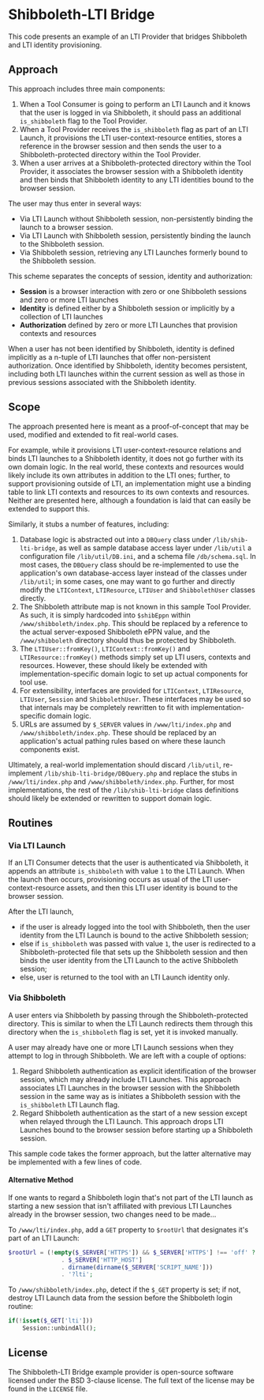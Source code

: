 # Shibboleth-LTI Bridge

This code presents an example of an LTI Provider that bridges Shibboleth and LTI identity provisioning.

## Approach

This approach includes three main components:

1. When a Tool Consumer is going to perform an LTI Launch and it knows that the user is logged in via Shibboleth, it should pass an additional `is_shibboleth` flag to the Tool Provider.
2. When a Tool Provider receives the `is_shibboleth` flag as part of an LTI Launch, it provisions the LTI user-context-resource entities, stores a reference in the browser session and then sends the user to a Shibboleth-protected directory within the Tool Provider.
3. When a user arrives at a Shibboleth-protected directory within the Tool Provider, it associates the browser session with a Shibboleth identity and then binds that Shibboleth identity to any LTI identities bound to the browser session.

The user may thus enter in several ways:

* Via LTI Launch without Shibboleth session, non-persistently binding the launch to a browser session.
* Via LTI Launch with Shibboleth session, persistently binding the launch to the Shibboleth session.
* Via Shibboleth session, retrieving any LTI Launches formerly bound to the Shibboleth session.

This scheme separates the concepts of session, identity and authorization:

* **Session** is a browser interaction with zero or one Shibboleth sessions and zero or more LTI launches
* **Identity** is defined either by a Shibboleth session or implicitly by a collection of LTI launches
* **Authorization** defined by zero or more LTI Launches that provision contexts and resources

When a user has not been identified by Shibboleth, identity is defined implicitly as a n-tuple of LTI launches that offer non-persistent authorization. Once identified by Shibboleth, identity becomes persistent, including both LTI launches within the current session as well as those in previous sessions associated with the Shibboleth identity.

## Scope

The approach presented here is meant as a proof-of-concept that may be used, modified and extended to fit real-world cases.

For example, while it provisions LTI user-context-resource relations and binds LTI launches to a Shibboleth identity, it does not go further with its own domain logic. In the real world, these contexts and resources would likely include its own attributes in addition to the LTI ones; further, to support provisioning outside of LTI, an implementation might use a binding table to link LTI contexts and resources to its own contexts and resources. Neither are presented here, although a foundation is laid that can easily be extended to support this.

Similarly, it stubs a number of features, including: 

1. Database logic is abstracted out into a `DBQuery` class under `/lib/shib-lti-bridge`, as well as sample database access layer under `/lib/util` a configuration file `/lib/util/DB.ini`, and a schema file `/db/schema.sql`. In most cases, the `DBQuery` class should be re-implemented to use the application's own database-access layer instead of the classes under `/lib/util`; in some cases, one may want to go further and directly modify the `LTIContext`, `LTIResource`, `LTIUser` and `ShibbolethUser` classes directly.
2. The Shibboleth attribute map is not known in this sample Tool Provider. As such, it is simply hardcoded into `$shibEppn` within `/www/shibboleth/index.php`. This should be replaced by a reference to the actual server-exposed Shibboleth ePPN value, and the `/www/shibboleth` directory should thus be protected by Shibboleth.
3. The `LTIUser::fromKey()`, `LTIContext::fromKey()` and `LTIResource::fromKey()` methods simply set up LTI users, contexts and resources. However, these should likely be extended with implementation-specific domain logic to set up actual components for tool use.
4. For extensibility, interfaces are provided for `LTIContext`, `LTIResource`, `LTIUser`, `Session` and `ShibbolethUser`. These interfaces may be used so that internals may be completely rewritten to fit with implementation-specific domain logic.
5. URLs are assumed by `$_SERVER` values in `/www/lti/index.php` and `/www/shibboleth/index.php`. These should be replaced by an application's actual pathing rules based on where these launch components exist.

Ultimately, a real-world implementation should discard `/lib/util`, re-implement `/lib/shib-lti-bridge/DBQuery.php` and replace the stubs in `/www/lti/index.php` and `/www/shibboleth/index.php`. Further, for most implementations, the rest of the `/lib/shib-lti-bridge` class definitions should likely be extended or rewritten to support domain logic.

## Routines

### Via LTI Launch

If an LTI Consumer detects that the user is authenticated via Shibboleth, it appends an attribute `is_shibboleth` with value `1` to the LTI Launch. When the launch then occurs, provisioning occurs as usual of the LTI user-context-resource assets, and then this LTI user identity is bound to the browser session.

After the LTI launch,

* if the user is already logged into the tool with Shibboleth, then the user identity from the LTI Launch is bound to the active Shibboleth session;
* else if `is_shibboleth` was passed with value `1`, the user is redirected to a Shibboleth-protected file that sets up the Shibboleth session and then binds the user identity from the LTI Launch to the active Shibboleth session;
* else, user is returned to the tool with an LTI Launch identity only.

### Via Shibboleth

A user enters via Shibboleth by passing through the Shibboleth-protected directory. This is similar to when the LTI Launch redirects them through this directory when the `is_shibboleth` flag is set, yet it is invoked manually.

A user may already have one or more LTI Launch sessions when they attempt to log in through Shibboleth. We are left with a couple of options:

1. Regard Shibboleth authentication as explicit identification of the browser session, which may already include LTI Launches. This approach associates LTI Launches in the browser session with the Shibboleth session in the same way as is initiates a Shibboleth session with the `is_shibboleth` LTI Launch flag.
2. Regard Shibboleth authentication as the start of a new session except when relayed through the LTI Launch. This approach drops LTI Launches bound to the browser session before starting up a Shibboleth session.

This sample code takes the former approach, but the latter alternative may be implemented with a few lines of code.

#### Alternative Method

If one wants to regard a Shibboleth login that's not part of the LTI launch as starting a new session that isn't affiliated with previous LTI Launches already in the browser session, two changes need to be made...

To `/www/lti/index.php`, add a `GET` property to `$rootUrl` that designates it's part of an LTI Launch:

```php
$rootUrl = (!empty($_SERVER['HTTPS']) && $_SERVER['HTTPS'] !== 'off' ? 'https://' : 'http://')
               . $_SERVER['HTTP_HOST']
               . dirname(dirname($_SERVER['SCRIPT_NAME']))
               . '?lti';
```

To `/www/shibboleth/index.php`, detect if the `$_GET` property is set; if not, destroy LTI Launch data from the session before the Shibboleth login routine:

```php
if(!isset($_GET['lti']))
    Session::unbindAll();
```

## License

The Shibboleth-LTI Bridge example provider is open-source software licensed under the BSD 3-clause license. The full text of the license may be found in the `LICENSE` file.
